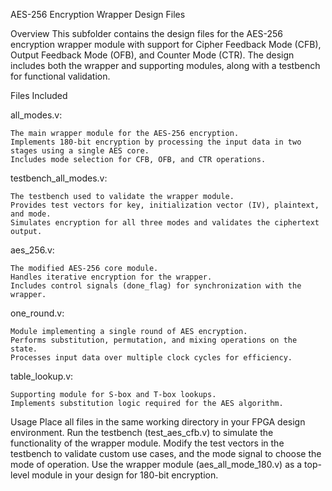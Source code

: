 AES-256 Encryption Wrapper Design Files

Overview
	This subfolder contains the design files for the AES-256 encryption wrapper module with support for Cipher Feedback Mode (CFB), Output Feedback Mode (OFB), and Counter Mode (CTR). 	The design includes both the wrapper and supporting modules, along with a testbench for functional validation.

Files Included

all_modes.v:

	The main wrapper module for the AES-256 encryption.
	Implements 180-bit encryption by processing the input data in two stages using a single AES core.
	Includes mode selection for CFB, OFB, and CTR operations.

testbench_all_modes.v:

	The testbench used to validate the wrapper module.
	Provides test vectors for key, initialization vector (IV), plaintext, and mode.
	Simulates encryption for all three modes and validates the ciphertext output.
	
aes_256.v:

	The modified AES-256 core module.
	Handles iterative encryption for the wrapper.
	Includes control signals (done_flag) for synchronization with the wrapper.

one_round.v:

	Module implementing a single round of AES encryption.
	Performs substitution, permutation, and mixing operations on the state.
	Processes input data over multiple clock cycles for efficiency.

table_lookup.v:

	Supporting module for S-box and T-box lookups.
	Implements substitution logic required for the AES algorithm.

Usage
	Place all files in the same working directory in your FPGA design environment.
	Run the testbench (test_aes_cfb.v) to simulate the functionality of the wrapper module.
	Modify the test vectors in the testbench to validate custom use cases, and the mode signal to choose the mode of operation.
	Use the wrapper module (aes_all_mode_180.v) as a top-level module in your design for 180-bit encryption.
